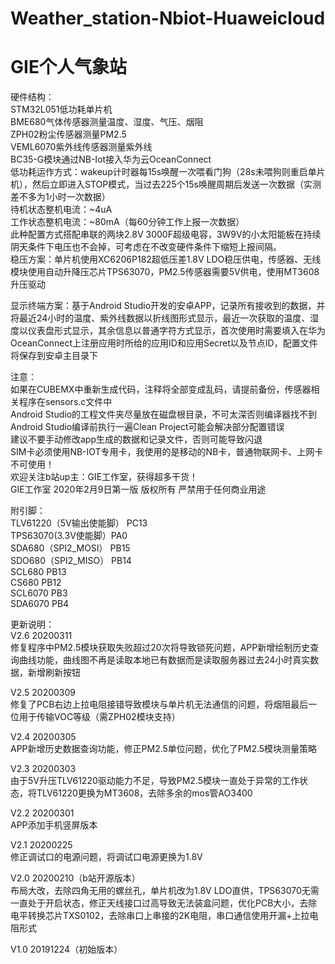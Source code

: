 # Weather_station-Nbiot-Huaweicloud
# GIE个人气象站

硬件结构：  
STM32L051低功耗单片机  
BME680气体传感器测量温度、湿度、气压、烟阻  
ZPH02粉尘传感器测量PM2.5  
VEML6070紫外线传感器测量紫外线  
BC35-G模块通过NB-Iot接入华为云OceanConnect  
低功耗运作方式：wakeup计时器每15s唤醒一次喂看门狗（28s未喂狗则重启单片机），然后立即进入STOP模式，当过去225个15s唤醒周期后发送一次数据（实测差不多为1小时一次数据）  
待机状态整机电流：~4uA  
工作状态整机电流：~80mA（每60分钟工作上报一次数据）  
此种配置方式搭配串联的两块2.8V 3000F超级电容，3W9V的小太阳能板在持续阴天条件下电压也不会掉，可考虑在不改变硬件条件下缩短上报间隔。  
稳压方案：单片机使用XC6206P182超低压差1.8V LDO稳压供电，传感器、无线模块使用自动升降压芯片TPS63070，PM2.5传感器需要5V供电，使用MT3608升压驱动  

显示终端方案：基于Android Studio开发的安卓APP，记录所有接收到的数据，并将最近24小时的温度、紫外线数据以折线图形式显示，最近一次获取的温度、湿度以仪表盘形式显示，其余信息以普通字符方式显示，首次使用时需要填入在华为OceanConnect上注册应用时所给的应用ID和应用Secret以及节点ID，配置文件将保存到安卓主目录下    
  
注意：  
如果在CUBEMX中重新生成代码，注释将全部变成乱码，请提前备份，传感器相关程序在sensors.c文件中  
Android Studio的工程文件夹尽量放在磁盘根目录，不可太深否则编译器找不到  
Android Studio编译前执行一遍Clean Project可能会解决部分配置错误  
建议不要手动修改app生成的数据和记录文件，否则可能导致闪退  
SIM卡必须使用NB-IOT专用卡，我使用的是移动的NB卡，普通物联网卡、上网卡不可使用！  
欢迎关注b站up主：GIE工作室，获得超多干货！  
GIE工作室 2020年2月9日第一版 版权所有 严禁用于任何商业用途  

附引脚：  
TLV61220（5V输出使能脚） PC13  
TPS63070(3.3V使能脚）PA0  
SDA680（SPI2_MOSI） PB15  
SDO680（SPI2_MISO） PB14  
SCL680  PB13  
CS680   PB12  
SCL6070 PB3  
SDA6070 PB4  
  
更新说明：  
V2.6 20200311  
修复程序中PM2.5模块获取失败超过20次将导致锁死问题，APP新增绘制历史查询曲线功能，曲线图不再是读取本地已有数据而是读取服务器过去24小时真实数据，新增刷新按钮  
  
V2.5 20200309  
修复了PCB右边上拉电阻接错导致模块与单片机无法通信的问题，将烟阻最后一位用于传输VOC等级（需ZPH02模块支持）  
  
V2.4 20200305  
APP新增历史数据查询功能，修正PM2.5单位问题，优化了PM2.5模块测量策略  
  
V2.3 20200303  
由于5V升压TLV61220驱动能力不足，导致PM2.5模块一直处于异常的工作状态，将TLV61220更换为MT3608，去除多余的mos管AO3400  
  
V2.2 20200301  
APP添加手机竖屏版本  
  
V2.1 20200225  
修正调试口的电源问题，将调试口电源更换为1.8V  
  
V2.0 20200210（b站开源版本）  
布局大改，去除四角无用的螺丝孔，单片机改为1.8V LDO直供，TPS63070无需一直处于开启状态，修正天线接口过高导致无法装盒问题，优化PCB大小，去除电平转换芯片TXS0102，去除串口上串接的2K电阻，串口通信使用开漏+上拉电阻形式  

V1.0 20191224（初始版本）  
